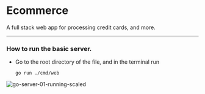 # Ecommerce

A full stack web app for processing credit cards, and more.

---
### How to run the basic server.
- Go to the root directory of the file, and in the terminal run

      go run ./cmd/web

![go-server-01-running-scaled](https://user-images.githubusercontent.com/46334926/190256631-8da51aa5-3eb6-4dc8-a085-f02161db2d26.png)






